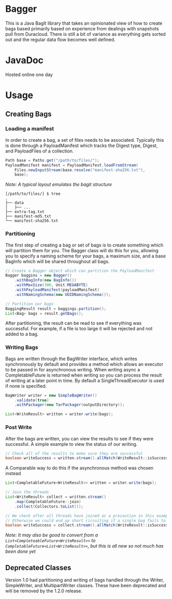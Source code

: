 # Bagger

This is a Java BagIt library that takes an opinionated view of how to create bags
based primarily based on experience from dealings with snapshots pull from Duracloud.
There is still a bit of variance as everything gets sorted out and the regular data
flow becomes well defined.

# JavaDoc

Hosted online one day

# Usage

## Creating Bags

### Loading a manifest

In order to create a bag, a set of files needs to be associated. Typically this is done
through a PayloadManifest which tracks the Digest type, Digest, and PayloadFiles of a
collection.

```java
Path base = Paths.get("/path/to/files/");
PayloadManifest manifest = PayloadManifest.loadFromStream(
    Files.newInputStream(base.resolve("manifest-sha256.txt"), 
    base);
```

_Note: A typical layout emulates the bagit structure_
```
[/path/to/files/] $ tree
.
├── data
│   ├── ...
├── extra-tag.txt
├── manifest-md5.txt
└── manifest-sha256.txt
```

### Partitioning

The first step of creating a bag or set of bags is to create something which will partition
them for you. The Bagger class will do this for you, allowing you to specify a naming scheme
for your bags, a maximum size, and a base BagInfo which will be shared throughout all bags.

```java
// Create a Bagger object which can partition the PayloadManifest
Bagger baggins = new Bagger()
    .withBagInfo(new BagInfo())
    .withMaxSize(300, Unit.MEGABYTE)
    .withPayloadManifest(payloadManifest)
    .withNamingSchema(new UUIDNamingSchema());

// Partition our bags
BaggingResult result = baggings.partition(); 
List<Bag> bags = result.getBags();
```

After partitioning, the result can be read to see if everything was successful. For example,
if a file is too large it will be rejected and not added to a bag.

### Writing Bags

Bags are written through the BagWriter interface, which writes synchronously by default and
provides a method which allows an executor to be passed in for asynchronous writing. When writing
async a CompletableFuture is returned when writing so you can process the result of writing at a 
later point in time. By default a SingleThreadExecutor is used if none is specified.

```java
BagWriter writer = new SimpleBagWriter()
    .validate(true)
    .withPackager(new TarPackager(outputDirectory));

List<WriteResult> written = writer.write(bags);
```

### Post Write 

After the bags are written, you can view the results to see if they were successful. A simple example
to view the status of our writing.

```java
// Check all of the results to make sure they are successful
boolean writeSuccess = written.stream().allMatch(WriteResult::isSuccess);
```

A Comparable way to do this if the asynchronous method was chosen instead
```java
List<CompletableFuture<WriteResult>> written = writer.write(bags);

// Join the threads 
List<WriteResult> collect = written.stream()
    .map(CompletableFuture::join)
    .collect(Collectors.toList());

// We check after all threads have joined as a precaution in this example
// Otherwise we could end up short circuiting if a single bag fails to write
boolean writeSuccess = collect.stream().allMatch(WriteResult::isSuccess);
```

_Note: It may also be good to convert from a `List<CompleteableFuture<WriteResult>>`
to `CompletableFuture<List<WriteResult>>`, but this is all new so not much has been done yet_

## Deprecated Classes

Version 1.0 had partitioning and writing of bags handled through the Writer, SimpleWriter, and MultipartWriter classes.
These have been deprecated and will be removed by the 1.2.0 release.
